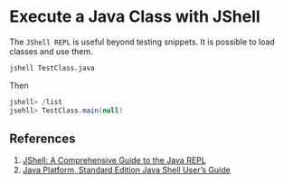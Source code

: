 # Execute a Java Class with JShell

The `JShell REPL` is useful beyond testing snippets. It is possible to load classes and use them.

```bash
jshell TestClass.java
```

Then

```java
jshell> /list
jsehll> TestClass.main(null)
```

## References

1. [JShell: A Comprehensive Guide to the Java REPL](https://www.infoq.com/articles/jshell-java-repl/)
1. [Java Platform, Standard Edition Java Shell User’s Guide](https://docs.oracle.com/javase/9/jshell/introduction-jshell.htm#JSHEL-GUID-630F27C8-1195-4989-9F6B-2C51D46F52C8)
